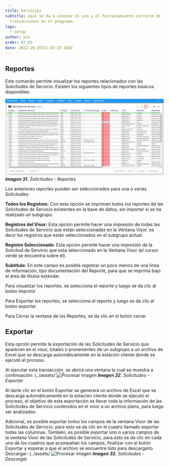 ```yaml
---
title: Servicios
subtitle: aquí se da a conocer el uso y el funcionamiento correcto de las
  transacciones en el programa.
tags:
  - setup
author: win
order: 07_03
date: 2022-10-25T21:07:17.169Z
---
```

## Reportes

Este comando <span class="mdi mdi-printer"></span>  permite visualizar los reportes relacionados con las Solicitudes de Servicio. Existen los siguientes tipos de reportes básicos disponibles:

![Procesar imagen](../assets/images/cap07/chp07_img35.png)
***Imagen 31.** Solicitudes - Reportes*

Los anteriores reportes pueden ser seleccionados para una o varias Solicitudes:

**Todos los Registros:** Con esta opción se imprimen todos los reportes de las Solicitudes de Servicio existentes en la base de datos, sin importar si se ha realizado un subgrupo.

**Registros del Visor:** Esta opción permite hacer una impresión de todas las Solicitudes de Servicio que están seleccionadas en la Ventana Visor, es decir los registros que están seleccionados en el subgrupo actual.

**Registro Seleccionado:** Esta opción permite hacer una impresión de la Solicitud de Servicio que esta seleccionado en la Ventana Visor (el cursor verde se encuentra sobre él).

**Subtítulo:** En este campo es posible registrar un poco menos de una línea de información, tipo documentación del Reporte, para que se imprima bajo el área de títulos estándar.

Para visualizar los reportes, se selecciona el reporte y luego se da clic al botón <a class="btn white">Imprimir</a> 

Para Exportar los reportes, se selecciona el reporte y luego se da clic al botón <a class="btn white">exportar</a> 

Para Cerrar la ventana de los Reportes, se da clic en el botón <a class="btn white">cerrar</a>

## Exportar

Esta opción <span class="mdi mdi-download"></span>
 permite la exportación de las Solicitudes de Servicio que aparecen en el visor, totales o provenientes de un subgrupo a un archivo de Excel que se descarga automáticamente en la estación cliente donde se ejecutó el proceso.


Al ejecutar esta transacción, se abrirá una ventana la cual se muestra a continuación:
(../assets/
![Procesar imagen](https://ayuda.winsoftware.com.co/assets/images/cap07/chp07_img36.png)
_**Imagen 32.** Solicitudes - Exportar_

Al darle clic en el botón <a class="btn white">Exportar</a> se generará un archivo de Excel que se descarga automáticamente en la estación cliente donde se ejecutó el proceso, el objetivo de esta exportación es llevar toda la información de las Solicitudes de Servicio contenidos en el visor a un archivo plano, para luego ser analizados.


Adicional, es posible exportar todos los campos de la ventana Visor de las Solicitudes de Servicio, para esto se da clic en el cuadro llamado  <a class="btn black"><span class="mdi mdi-checkbox-blank-outline"> exportar todas las columnas</span></a>. También, es posible exportar uno o varios campos de la ventana Visor de las Solicitudes de Servicio, para esto se da clic en cada uno de los cuadros que acompañan los campos, finalizar con el botón <a class="btn white">Exportar</a> y esperar a que el archivo se encuentre listo para descargarlo <a class="btn white">Descargar</a>:
(../assets/
![Procesar imagen](https://ayuda.winsoftware.com.co/assets/images/cap07/chp07_img37.png)
_**Imagen 32.** Solicitudes - Descargar_
